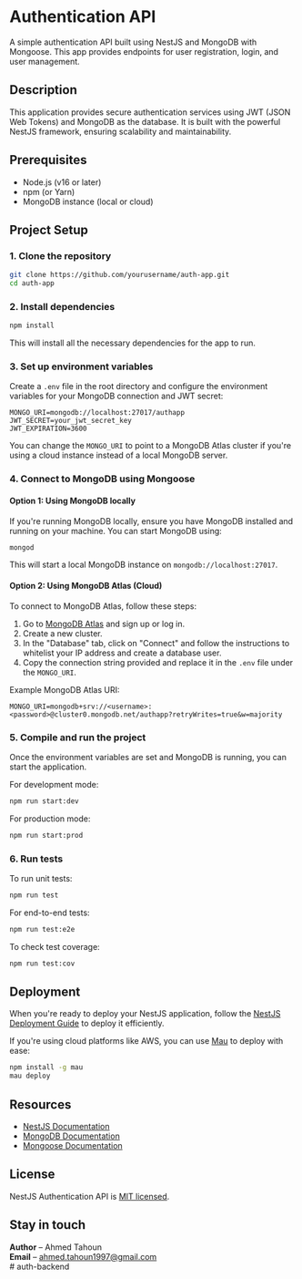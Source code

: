 # Authentication API

A simple authentication API built using NestJS and MongoDB with Mongoose. This app provides endpoints for user registration, login, and user management.

## Description

This application provides secure authentication services using JWT (JSON Web Tokens) and MongoDB as the database. It is built with the powerful NestJS framework, ensuring scalability and maintainability.

## Prerequisites

- Node.js (v16 or later)
- npm (or Yarn)
- MongoDB instance (local or cloud)

## Project Setup

### 1. Clone the repository

```bash
git clone https://github.com/yourusername/auth-app.git
cd auth-app
```

### 2. Install dependencies

```bash
npm install
```

This will install all the necessary dependencies for the app to run.

### 3. Set up environment variables

Create a `.env` file in the root directory and configure the environment variables for your MongoDB connection and JWT secret:

```env
MONGO_URI=mongodb://localhost:27017/authapp
JWT_SECRET=your_jwt_secret_key
JWT_EXPIRATION=3600
```

You can change the `MONGO_URI` to point to a MongoDB Atlas cluster if you're using a cloud instance instead of a local MongoDB server.

### 4. Connect to MongoDB using Mongoose

#### Option 1: Using MongoDB locally

If you're running MongoDB locally, ensure you have MongoDB installed and running on your machine. You can start MongoDB using:

```bash
mongod
```

This will start a local MongoDB instance on `mongodb://localhost:27017`.

#### Option 2: Using MongoDB Atlas (Cloud)

To connect to MongoDB Atlas, follow these steps:

1. Go to [MongoDB Atlas](https://www.mongodb.com/cloud/atlas) and sign up or log in.
2. Create a new cluster.
3. In the "Database" tab, click on "Connect" and follow the instructions to whitelist your IP address and create a database user.
4. Copy the connection string provided and replace it in the `.env` file under the `MONGO_URI`.

Example MongoDB Atlas URI:

```env
MONGO_URI=mongodb+srv://<username>:<password>@cluster0.mongodb.net/authapp?retryWrites=true&w=majority
```

### 5. Compile and run the project

Once the environment variables are set and MongoDB is running, you can start the application.

For development mode:

```bash
npm run start:dev
```

For production mode:

```bash
npm run start:prod
```

### 6. Run tests

To run unit tests:

```bash
npm run test
```

For end-to-end tests:

```bash
npm run test:e2e
```

To check test coverage:

```bash
npm run test:cov
```

## Deployment

When you're ready to deploy your NestJS application, follow the [NestJS Deployment Guide](https://docs.nestjs.com/faq/deployment) to deploy it efficiently.

If you're using cloud platforms like AWS, you can use [Mau](https://mau.nestjs.com) to deploy with ease:

```bash
npm install -g mau
mau deploy
```

## Resources

- [NestJS Documentation](https://docs.nestjs.com)
- [MongoDB Documentation](https://docs.mongodb.com)
- [Mongoose Documentation](https://mongoosejs.com/docs/)

## License

NestJS Authentication API is [MIT licensed](https://opensource.org/licenses/MIT).

## Stay in touch

**Author** – Ahmed Tahoun  
**Email** – [ahmed.tahoun1997@gmail.com](mailto:ahmed.tahoun1997@gmail.com)  
#   a u t h - b a c k e n d  
 